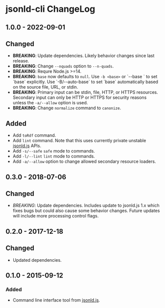 # jsonld-cli ChangeLog

## 1.0.0 - 2022-09-01

## Changed
- **BREAKING**: Update dependencies. Likely behavior changes since last
  release.
- **BREAKING**: Change `--nquads` option to `--n-quads`.
- **BREAKING**: Requre Node.js >=14.
- **BREAKING**: `base` now defaults to `null`. Use `-b <base>` or `--base
  <base>` to set `base` explicitly. Use `-B/--auto-base` to set `base`
  automatically based on the source file, URL, or stdin.
- **BREAKING**: Primary input can be stdin, file, HTTP, or HTTPS resources.
  Secondary input can only be HTTP or HTTPS for security reasons unless the
  `-a/--allow` option is used.
- **BREAKING**: Change `normalize` command to `canonize`.

## Added
- Add `toRdf` command.
- Add `lint` command. Note that this uses currently private unstable
  [jsonld.js][] APIs.
- Add `-s/--safe` `safe` mode to commands.
- Add `-l/--lint` `lint` mode to commands.
- Add `-a/--allow` option to change allowed secondary resource loaders.

## 0.3.0 - 2018-07-06

## Changed
- *BREAKING*: Update dependencies. Includes update to jsonld.js 1.x which fixes
  bugs but could also cause some behavior changes. Future updates will include
  more processing control flags.

## 0.2.0 - 2017-12-18

## Changed
- Updated dependencies.

## 0.1.0 - 2015-09-12

### Added
- Command line interface tool from [jsonld.js][].

[jsonld.js]: https://github.com/digitalbazaar/jsonld.js
